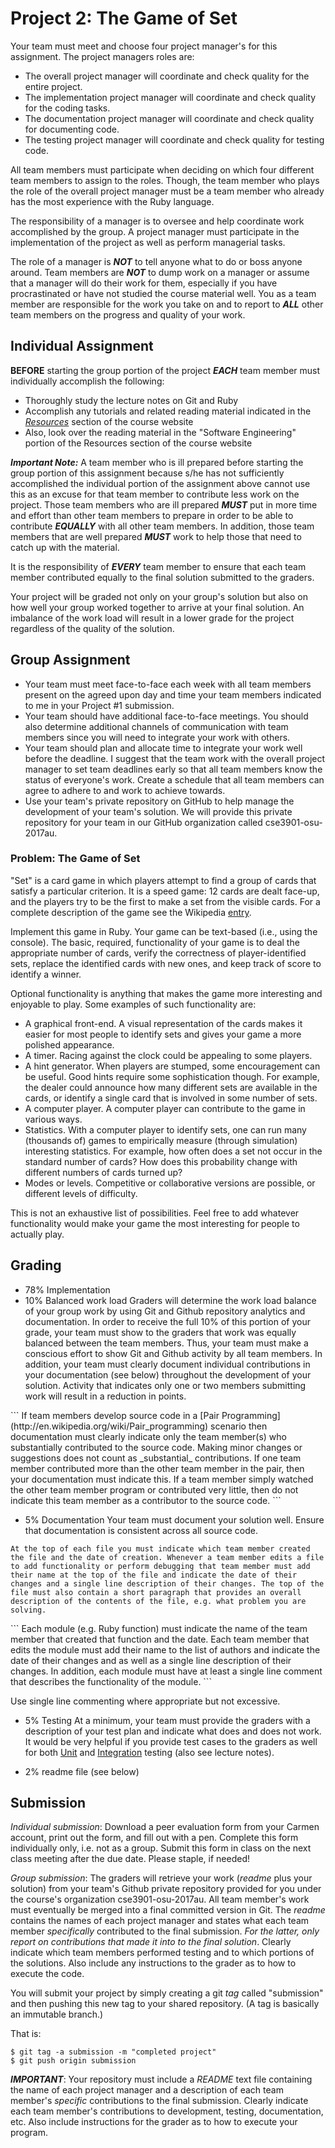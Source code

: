 # Project 2: The Game of Set

Your team must meet and choose four project manager's for this assignment. The project managers roles are:

* The overall project manager will coordinate and check quality for the entire project.
* The implementation project manager will coordinate and check quality for the coding tasks.
* The documentation project manager will coordinate and check quality for documenting code.
* The testing project manager will coordinate and check quality for testing code.

All team members must participate when deciding on which four different team members to assign to the roles. Though, the team member who plays the role of the overall project manager must be a team member who already has the most experience with the Ruby language.

The responsibility of a manager is to oversee and help coordinate work accomplished by the group. A project manager must participate in the implementation of the project as well as perform managerial tasks.

The role of a manager is **_NOT_** to tell anyone what to do or boss anyone around. Team members are **_NOT_** to dump work on a manager or assume that a manager will do their work for them, especially if you have procrastinated or have not studied the course material well. You as a team member are responsible for the work you take on and to report to **_ALL_** other team members on the progress and quality of your work.

## Individual Assignment

**BEFORE** starting the group portion of the project **_EACH_** team member must individually accomplish the following:

* Thoroughly study the lecture notes on Git and Ruby
* Accomplish any tutorials and related reading material indicated in the _[Resources](http://web.cse.ohio-state.edu/~shareef.1/3901.au17/resources/)_ section of the course website
* Also, look over the reading material in the "Software Engineering" portion of the Resources section of the course website

**_Important Note:_** A team member who is ill prepared before starting the group portion of this assignment because s/he has not sufficiently accomplished the individual portion of the assignment above cannot use this as an excuse for that team member to contribute less work on the project. Those team members who are ill prepared **_MUST_** put in more time and effort than other team members to prepare in order to be able to contribute **_EQUALLY_** with all other team members. In addition, those team members that are well prepared **_MUST_** work to help those that need to catch up with the material.

It is the responsibility of **_EVERY_** team member to ensure that each team member contributed equally to the final solution submitted to the graders.

Your project will be graded not only on your group's solution but also on how well your group worked together to arrive at your final solution. An imbalance of the work load will result in a lower grade for the project regardless of the quality of the solution.

## Group Assignment

* Your team must meet face-to-face each week with all team members present on the agreed upon day and time your team members indicated to me in your Project #1 submission.
* Your team should have additional face-to-face meetings. You should also determine additional channels of communication with team members since you will need to integrate your work with others.
* Your team should plan and allocate time to integrate your work well before the deadline. I suggest that the team work with the overall project manager to set team deadlines early so that all team members know the status of everyone's work. Create a schedule that all team members can agree to adhere to and work to achieve towards.
* Use your team's private repository on GitHub to help manage the development of your team's solution. We will provide this private repository for your team in our GitHub organization called cse3901-osu-2017au.

### Problem: The Game of Set

"Set" is a card game in which players attempt to find a group of cards that satisfy a particular criterion. It is a speed game: 12 cards are dealt face-up, and the players try to be the first to make a set from the visible cards. For a complete description of the game see the Wikipedia [entry](http://en.wikipedia.org/wiki/Set_%28game%29).

Implement this game in Ruby. Your game can be text-based (i.e., using the console). The basic, required, functionality of your game is to deal the appropriate number of cards, verify the correctness of player-identified sets, replace the identified cards with new ones, and keep track of score to identify a winner.

Optional functionality is anything that makes the game more interesting and enjoyable to play. Some examples of such functionality are:

* A graphical front-end. A visual representation of the cards makes it easier for most people to identify sets and gives your game a more polished appearance.
* A timer. Racing against the clock could be appealing to some players.
* A hint generator. When players are stumped, some encouragement can be useful. Good hints require some sophistication though. For example, the dealer could announce how many different sets are available in the cards, or identify a single card that is involved in some number of sets.
* A computer player. A computer player can contribute to the game in various ways.
* Statistics. With a computer player to identify sets, one can run many (thousands of) games to empirically measure (through simulation) interesting statistics. For example, how often does a set not occur in the standard number of cards? How does this probability change with different numbers of cards turned up?
* Modes or levels. Competitive or collaborative versions are possible, or different levels of difficulty.

This is not an exhaustive list of possibilities. Feel free to add whatever functionality would make your game the most interesting for people to actually play.

## Grading

* 78% Implementation
* 10% Balanced work load
Graders will determine the work load balance of your group work by using Git and Github repository analytics and documentation. In order to receive the full 10% of this portion of your grade, your team must show to the graders that work was equally balanced between the team members. Thus, your team must make a conscious effort to show Git and Github activity by all team members. In addition, your team must clearly document individual contributions in your documentation (see below) throughout the development of your solution. Activity that indicates only one or two members submitting work will result in a reduction in points.
<p></p>
```
If team members develop source code in a [Pair Programming](http://en.wikipedia.org/wiki/Pair_programming) scenario then documentation must clearly indicate only the team member(s) who substantially contributed to the source code. Making minor changes or suggestions does not count as _substantial_ contributions. If one team member contributed more than the other team member in the pair, then your documentation must indicate this. If a team member simply watched the other team member program or contributed very little, then do not indicate this team member as a contributor to the source code.
```

* 5% Documentation
Your team must document your solution well. Ensure that documentation is consistent across all source code.
```
At the top of each file you must indicate which team member created the file and the date of creation. Whenever a team member edits a file to add functionality or perform debugging that team member must add their name at the top of the file and indicate the date of their changes and a single line description of their changes. The top of the file must also contain a short paragraph that provides an overall description of the contents of the file, e.g. what problem you are solving.
```
<p></p>
```
Each module (e.g. Ruby function) must indicate the name of the team member that created that function and the date. Each team member that edits the module must add their name to the list of authors and indicate the date of their changes and as well as a single line description of their changes. In addition, each module must have at least a single line comment that describes the functionality of the module.
```
<p></p>
Use single line commenting where appropriate but not excessive.

* 5% Testing
At a minimum, your team must provide the graders with a description of your test plan and indicate what does and does not work. It would be very helpful if you provide test cases to the graders as well for both [Unit](http://en.wikipedia.org/wiki/Unit_testing) and [Integration](http://en.wikipedia.org/wiki/Integration_testing) testing (also see lecture notes).

* 2% readme file (see below)

## Submission
<p><em>Individual submission</em>: Download a peer evaluation form from your
Carmen account, print out the form, and fill out with a pen. Complete this form individually only, i.e. not as a group.
Submit this form in class on the next class meeting after the due date. Please staple, if needed! </p>
<p><em>Group submission</em>: The graders will retrieve your work (<em>readme</em> plus your solution) from your team's Github private repository 
provided for you under the course's organization cse3901-osu-2017au. All team member's work must eventually be merged 
into a final committed version in Git. The <em>readme</em>  contains the names of each project manager and states what 
each team member <em>specifically</em> contributed to the final submission. <em>For the latter, only report on 
contributions that made it into to the final solution</em>. Clearly indicate which team members performed testing and 
to which portions of the solutions. Also include any instructions to the grader as to how to execute the code.</p>
<p>You will submit your project by simply
creating a git <em>tag</em> called "submission" and then pushing
this new tag to your shared repository. (A tag is basically
an immutable branch.)</p>

<p>That is:</p>

<pre><code>$ git tag -a submission -m "completed project"
$ git push origin submission
</code></pre>
<p><strong><em>IMPORTANT</em></strong>: Your repository must include a <em>README</em>
text file containing the name of each project manager and a
description of each team member's <em>specific</em> contributions
to the final submission. Clearly indicate each team member's
contributions to development, testing, documentation, etc.
Also include instructions for the grader as to how to
execute your program.</p>
